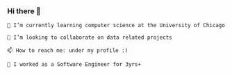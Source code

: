 ### Hi there 👋

<!--
**hy04040/hy04040** is a ✨ _special_ ✨ repository because its `README.md` (this file) appears on your GitHub profile.
-->

    🌱 I’m currently learning computer science at the University of Chicago

    👯 I’m looking to collaborate on data related projects

    📫 How to reach me: under my profile :)

    🔭 I worked as a Software Engineer for 3yrs+
